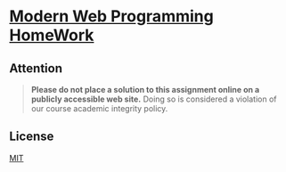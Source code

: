 # [Modern Web Programming HomeWork](http://my.ss.sysu.edu.cn/wiki/display/WEB/Modern+Web+Programming+Home)

## Attention

> **Please do not place a solution to this assignment online on a publicly accessible web site.** Doing so is considered a violation of our course academic integrity policy.

## License
[MIT](/LICENSE)